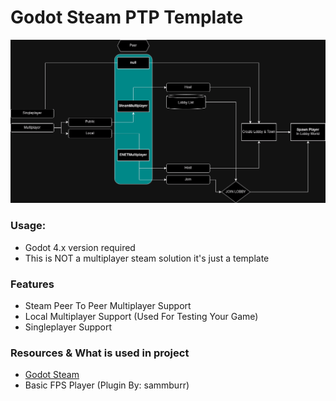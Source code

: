 # Godot Steam PTP Template
![Diagram](./SteamLocalSingleplayerSolution.drawio.png)

### Usage:
* Godot 4.x version required
* This is NOT a multiplayer steam solution it's just a template

### Features
* Steam Peer To Peer Multiplayer Support
* Local Multiplayer Support (Used For Testing Your Game)
* Singleplayer Support

### Resources & What is used in project
* [Godot Steam](https://godotsteam.com)
* Basic FPS Player (Plugin By: sammburr)

